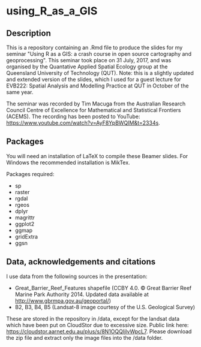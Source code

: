 # using_R_as_a_GIS

## Description

This is a repository containing an .Rmd file to produce the slides for my seminar "Using R as a GIS: a crash course in open source cartography and geoprocessing". This seminar took place on 31 July, 2017, and was organised by the Quantative Applied Spatial Ecology group at the Queensland University of Technology (QUT). Note: this is a slightly updated and extended version of the slides, which I used for a guest lecture for EVB222: Spatial Analysis and Modelling Practice at QUT in October of the same year.

The seminar was recorded by Tim Macuga from the Australian Research Council Centre of Excellence for Mathematical and Statistical Frontiers (ACEMS). The recording has been posted to YouTube: https://www.youtube.com/watch?v=AyF8YpBWQIM&t=2334s.

## Packages

You will need an installation of LaTeX to compile these Beamer slides. For Windows the recommended installation is MikTex. 

Packages required:

- sp
- raster
- rgdal
- rgeos
- dplyr
- magrittr
- ggplot2
- ggmap
- gridExtra
- ggsn

## Data, acknowledgements and citations

I use data from the following sources in the presentation:

- Great_Barrier_Reef_Features shapefile (CCBY 4.0. © Great Barrier Reef Marine Park Authority 2014. Updated data available at http://www.gbrmpa.gov.au/geoportal/)
- B2, B3, B4, B5 (Landsat-8 image courtesy of the U.S. Geological Survey)

These are stored in the repository in /data, except for the landsat data which have been put on CloudStor due to excessive size. Public link here: https://cloudstor.aarnet.edu.au/plus/s/8N1OQQIjlvWpcL7. Please download the zip file and extract only the image files into the /data folder. 
